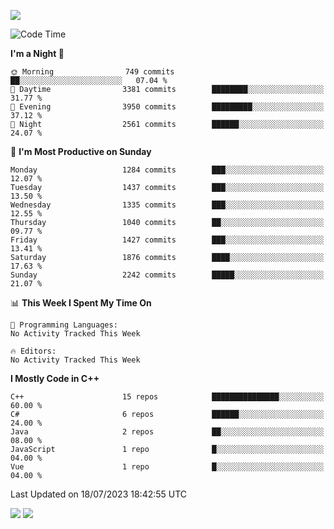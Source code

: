 ![](https://komarev.com/ghpvc/?username=lilpidgey&color=red)
<!--START_SECTION:waka-->
![Code Time](http://img.shields.io/badge/Code%20Time-1%2C491%20hrs%2018%20mins-blue)

**I'm a Night 🦉** 

```text
🌞 Morning                749 commits         ██░░░░░░░░░░░░░░░░░░░░░░░   07.04 % 
🌆 Daytime                3381 commits        ████████░░░░░░░░░░░░░░░░░   31.77 % 
🌃 Evening                3950 commits        █████████░░░░░░░░░░░░░░░░   37.12 % 
🌙 Night                  2561 commits        ██████░░░░░░░░░░░░░░░░░░░   24.07 % 
```
📅 **I'm Most Productive on Sunday** 

```text
Monday                   1284 commits        ███░░░░░░░░░░░░░░░░░░░░░░   12.07 % 
Tuesday                  1437 commits        ███░░░░░░░░░░░░░░░░░░░░░░   13.50 % 
Wednesday                1335 commits        ███░░░░░░░░░░░░░░░░░░░░░░   12.55 % 
Thursday                 1040 commits        ██░░░░░░░░░░░░░░░░░░░░░░░   09.77 % 
Friday                   1427 commits        ███░░░░░░░░░░░░░░░░░░░░░░   13.41 % 
Saturday                 1876 commits        ████░░░░░░░░░░░░░░░░░░░░░   17.63 % 
Sunday                   2242 commits        █████░░░░░░░░░░░░░░░░░░░░   21.07 % 
```


📊 **This Week I Spent My Time On** 

```text
💬 Programming Languages: 
No Activity Tracked This Week

🔥 Editors: 
No Activity Tracked This Week
```

**I Mostly Code in C++** 

```text
C++                      15 repos            ███████████████░░░░░░░░░░   60.00 % 
C#                       6 repos             ██████░░░░░░░░░░░░░░░░░░░   24.00 % 
Java                     2 repos             ██░░░░░░░░░░░░░░░░░░░░░░░   08.00 % 
JavaScript               1 repo              █░░░░░░░░░░░░░░░░░░░░░░░░   04.00 % 
Vue                      1 repo              █░░░░░░░░░░░░░░░░░░░░░░░░   04.00 % 
```




 Last Updated on 18/07/2023 18:42:55 UTC
<!--END_SECTION:waka-->
![](https://hit.yhype.me/github/profile?user_id=42968544)
![](https://komarev.com/ghpvc/?lilpidgey)
